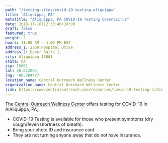 ```yaml
---
path: "/testing-sites/covid-19-testing-aliquippa"
title: "Aliquippa, PA"
metaTitle: "Aliquippa, PA COVID-19 Testing Coronavirus"
date: 2018-11-18T12:33:46+10:00
draft: false
featured: true
weight: 2
hours: 11:00 AM - 4:00 PM EST
address_1: 2360 Hospital Drive
address_2: Upper Suite 1.
city: Aliquippa 15001
state: PA
zip: 15001
lat: 40.612664
lng: -80.284427
location_name: Central Outreach Wellness Center
organization_name: Central Outreach Wellness Center
link: https://www.centraloutreach.com/resources/covid-19-testing-sites
---
```


The [Central Outreach Wellness Center](https://www.centraloutreach.com/) offers testing for COVID-19 in AlAliquippa, PA,

- COVID-19 Testing is available for those who present symptoms (dry cough/fever/shortness of breath).
- Bring your photo ID and insurance card.
- They are not turning anyone away that do not have insurance.
